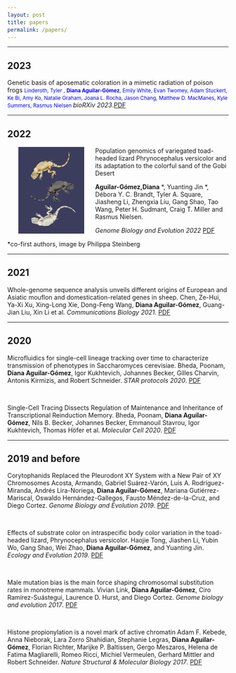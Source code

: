 ```yaml
---
layout: post
title: papers 
permalink: /papers/
---
```

-------------------------------------------------------
## 2023
Genetic basis of aposematic coloration in a mimetic radiation of poison frogs
<span style="font-size: smaller; color: blue;">Linderoth, Tyler , **Diana Aguilar-Gómez**, Emily White, Evan Twomey, Adam Stuckert, Ke Bi, Amy Ko, Natalie Graham, Joana L. Rocha, Jason Chang, Matthew D. MacManes, Kyle Summers, Rasmus Nielsen </span>
*bioRXiv 2023*.[PDF](/files/publications/2023Rimitatorpreprint.pdf)

-------------------------------------------------------
## 2022

[<img src="/figures/lizardsPhilippa.jpg" alt="Solarte Oophaga pumilio" style="float:left;padding-left:25px;padding-right:25px;width:150px">](/files/publications/2022Phrynocephalus.pdf)
Population genomics of variegated toad-headed lizard Phrynocephalus versicolor and its adaptation to the colorful sand of the Gobi Desert

**Aguilar-Gómez,Diana** \*,  Yuanting Jin \*, Débora Y. C. Brandt, Tyler A. Square, Jiasheng Li, Zhengxia Liu, Gang Shao, Tao Wang, Peter H. Sudmant, Craig T. Miller and Rasmus Nielsen.

*Genome Biology and Evolution 2022* [PDF](/files/publications/2022Phrynocephalus.pdf)

*co-first authors, image by Philippa Steinberg

-------------------------------------------------------
## 2021

Whole-genome sequence analysis unveils different origins of European and Asiatic mouflon and domestication-related genes in sheep.
Chen, Ze-Hui, Ya-Xi Xu, Xing-Long Xie, Dong-Feng Wang, **Diana Aguilar-Gómez**, Guang-Jian Liu, Xin Li et al.  *Communications Biology 2021*. [PDF](/files/publications/2021Sheep.pdf)

-------------------------------------------------------
## 2020
Microfluidics for single-cell lineage tracking over time to characterize transmission of phenotypes in Saccharomyces cerevisiae.
Bheda, Poonam, **Diana Aguilar-Gómez**, Igor Kukhtevich, Johannes Becker, Gilles Charvin, Antonis Kirmizis, and Robert Schneider.  *STAR protocols 2020*. [PDF](/files/publications/2020StarProtocol.pdf)

<br>

Single-Cell Tracing Dissects Regulation of Maintenance and Inheritance of Transcriptional Reinduction Memory.
Bheda, Poonam, **Diana Aguilar-Gómez**, Nils B. Becker, Johannes Becker, Emmanouil Stavrou, Igor Kukhtevich, Thomas Höfer et al.  *Molecular Cell 2020*. [PDF](/files/publications/2020Microfluidics.pdf)

-------------------------------------------------------
## 2019 and before

Corytophanids Replaced the Pleurodont XY System with a New Pair of XY Chromosomes
Acosta, Armando, Gabriel Suárez-Varón, Luis A. Rodríguez-Miranda, Andrés Lira-Noriega, **Diana Aguilar-Gómez**, Mariana Gutiérrez-Mariscal, Oswaldo Hernández-Gallegos, Fausto Méndez-de-la-Cruz, and Diego Cortez.  *Genome Biology and Evolution 2019*. [PDF](/files/publications/2019Basilliscus.pdf)

<br>

Effects of substrate color on intraspecific body color variation in the toad-headed lizard, Phrynocephalus versicolor.
Haojie Tong, Jiashen Li, Yubin Wo, Gang Shao, Wei Zhao, **Diana Aguilar-Gómez**, and Yuanting Jin.  *Ecology and Evolution 2019*. [PDF](/files/publications/2019Effectsofsubstratecolor.pdf)

<br>

Male mutation bias is the main force shaping chromosomal substitution rates in monotreme mammals.
Vivian Link, **Diana Aguilar-Gómez**, Ciro Ramírez-Suástegui, Laurence D. Hurst, and Diego Cortez.  *Genome biology and evolution 2017*. [PDF](/files/publications/2017MaleMutationBiasDCortez.pdf)

<br>

Histone propionylation is a novel mark of active chromatin
Adam F. Kebede, Anna Nieborak, Lara Zorro Shahidian, Stephanie Legras, **Diana Aguilar-Gómez**, Florian Richter, Marijke P. Baltissen, Gergo Meszaros, Helena de Fatima Magliarelli, Romeo Ricci, Michiel Vermeulen, Gerhard Mittler and Robert Schneider.  *Nature Structural & Molecular Biology 2017*. [PDF](/files/publications/2017PropionylationRSchneider.pdf)

[jekyll-organization]: https://github.com/jekyll

